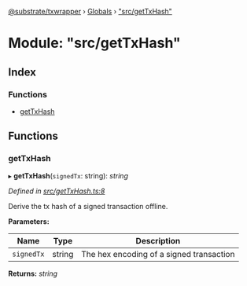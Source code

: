 [@substrate/txwrapper](../README.md) › [Globals](../globals.md) › ["src/getTxHash"](_src_gettxhash_.md)

# Module: "src/getTxHash"

## Index

### Functions

* [getTxHash](_src_gettxhash_.md#gettxhash)

## Functions

###  getTxHash

▸ **getTxHash**(`signedTx`: string): *string*

*Defined in [src/getTxHash.ts:8](https://github.com/paritytech/txwrapper/blob/2e195b6/src/getTxHash.ts#L8)*

Derive the tx hash of a signed transaction offline.

**Parameters:**

Name | Type | Description |
------ | ------ | ------ |
`signedTx` | string | The hex encoding of a signed transaction  |

**Returns:** *string*
